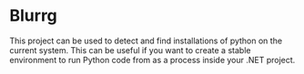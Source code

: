 # Blurrg
This project can be used to detect and find installations of python on the current system. This can be useful if you want to create a stable environment to run Python code from as a process inside your .NET project. 
